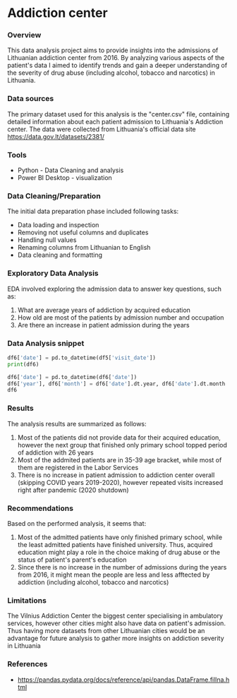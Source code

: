 # Addiction center

### Overview

This data analysis project aims to provide insights into the admissions of Lithuanian addiction center from 2016. By analyzing various aspects of the patient's data I aimed to identify trends and gain a deeper understanding of the severity of drug abuse (including alcohol, tobacco and narcotics) in Lithuania.

### Data sources

The primary dataset used for this analysis is the "center.csv" file, containing detailed information about each patient admission to Lithuania's Addiction center. The data were collected from Lithuania's official data site https://data.gov.lt/datasets/2381/

### Tools

- Python - Data Cleaning and analysis
- Power BI Desktop - visualization

### Data Cleaning/Preparation

The initial data preparation phase included following tasks:

- Data loading and inspection
- Removing not useful columns and duplicates
- Handling null values
- Renaming columns from Lithuanian to English
- Data cleaning and formatting

### Exploratory Data Analysis

EDA involved exploring the admission data to answer key questions, such as:

1. What are average years of addiction by acquired education
2. How old are most of the patients by admission number and occupation 
3. Are there an increase in patient admission during the years

### Data Analysis snippet

``` py
df6['date'] = pd.to_datetime(df5['visit_date'])
print(df6)

df6['date'] = pd.to_datetime(df6['date'])
df6['year'], df6['month'] = df6['date'].dt.year, df6['date'].dt.month
df6
```

### Results

The analysis results are summarized as follows:

1. Most of the patients did not provide data for their acquired education, however the next group that finished only primary school topped period of addiction with 26 years
2. Most of the addmited patients are in 35-39 age bracket, while most of them are registered in the Labor Services
3. There is no increase in patient admission to addiction center overall (skipping COVID years 2019-2020), however repeated visits increased right after pandemic (2020 shutdown)

### Recommendations

Based on the performed analysis, it seems that:

1. Most of the admitted patients have only finished primary school, while the least admitted patients have finished university. Thus, acquired education might play a role in the choice making of drug abuse or the status of patient's parent's education
2. Since there is no increase in the number of admissions during the years from 2016, it might mean the people are less and less afftected by addiction (including alcohol, tobacco and narcotics)
   
### Limitations

The Vilnius Addiction Center the biggest center specialising in ambulatory services, however other cities might also have data on patient's admission. Thus having more datasets from other Lithuanian cities would be an advantage for future analysis to gather more insights on addiction severity in Lithuania

### References

- https://pandas.pydata.org/docs/reference/api/pandas.DataFrame.fillna.html
